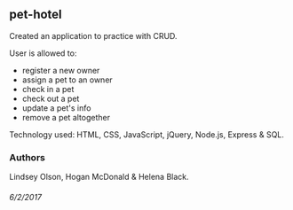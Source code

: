 ## pet-hotel
Created an application to practice with CRUD.

User is allowed to:
- register a new owner
- assign a pet to an owner
- check in a pet
- check out a pet
- update a pet's info
- remove a pet altogether

Technology used: HTML, CSS, JavaScript, jQuery, Node.js, Express & SQL.

### Authors
Lindsey Olson, Hogan McDonald & Helena Black.

###### 6/2/2017
